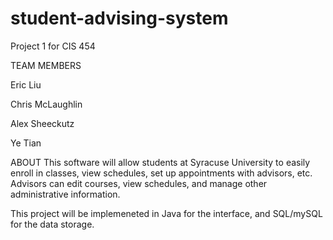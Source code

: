 # student-advising-system
Project 1 for CIS 454

TEAM MEMBERS

Eric Liu

Chris McLaughlin

Alex Sheeckutz

Ye Tian

ABOUT
This software will allow students at Syracuse University to easily enroll in classes, view schedules, set up appointments with advisors, etc. Advisors can edit courses, view schedules, and manage other administrative information.

This project will be implemeneted in Java for the interface, and SQL/mySQL for the data storage. 


